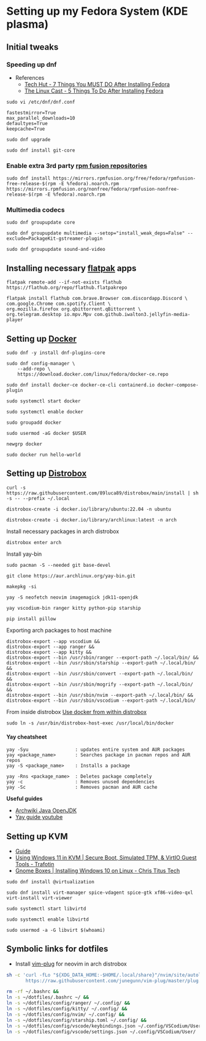 # Setting up my Fedora System (KDE plasma)

## Initial tweaks

### Speeding up dnf

- References
  - [Tech Hut - 7 Things You MUST DO After Installing Fedora](https://youtu.be/RrRpXs2pkzg)
  - [The Linux Cast - 5 Things To Do After Installing Fedora](https://youtu.be/DEAzqHz9LPs)

```
sudo vi /etc/dnf/dnf.conf
```

```
fastestmirror=True
max_parallel_downloads=10
defaultyes=True
keepcache=True
```

```
sudo dnf upgrade
```

```
sudo dnf install git-core
```

### Enable extra 3rd party [rpm fusion repositories](https://rpmfusion.org/Configuration)
```
sudo dnf install https://mirrors.rpmfusion.org/free/fedora/rpmfusion-free-release-$(rpm -E %fedora).noarch.rpm https://mirrors.rpmfusion.org/nonfree/fedora/rpmfusion-nonfree-release-$(rpm -E %fedora).noarch.rpm
```

### Multimedia codecs
```
sudo dnf groupupdate core
```
```
sudo dnf groupupdate multimedia --setop="install_weak_deps=False" --exclude=PackageKit-gstreamer-plugin
```
```
sudo dnf groupupdate sound-and-video
```

## Installing necessary [flatpak](https://flatpak.org/setup/Fedora) apps
```
flatpak remote-add --if-not-exists flathub https://flathub.org/repo/flathub.flatpakrepo
```

```
flatpak install flathub com.brave.Browser com.discordapp.Discord \
com.google.Chrome com.spotify.Client \
org.mozilla.firefox org.qbittorrent.qBittorrent \
org.telegram.desktop io.mpv.Mpv com.github.iwalton3.jellyfin-media-player
```

## Setting up [Docker](https://docs.docker.com/engine/install/fedora/)
```
sudo dnf -y install dnf-plugins-core
```

```
sudo dnf config-manager \
    --add-repo \
    https://download.docker.com/linux/fedora/docker-ce.repo
```

```
sudo dnf install docker-ce docker-ce-cli containerd.io docker-compose-plugin
```

```
sudo systemctl start docker
```
```
sudo systemctl enable docker
```

```
sudo groupadd docker
```
```
sudo usermod -aG docker $USER
```
```
newgrp docker
```

```
sudo docker run hello-world
```

## Setting up [Distrobox](https://github.com/89luca89/distrobox) 
```
curl -s https://raw.githubusercontent.com/89luca89/distrobox/main/install | sh -s -- --prefix ~/.local
```

```
distrobox-create -i docker.io/library/ubuntu:22.04 -n ubuntu
```

```
distrobox-create -i docker.io/library/archlinux:latest -n arch
```

Install necessary packages in arch distrobox
```
distrobox enter arch
```

Install yay-bin
```
sudo pacman -S --needed git base-devel
```
```
git clone https://aur.archlinux.org/yay-bin.git
```
```
makepkg -si
```
```
yay -S neofetch neovim imagemagick jdk11-openjdk
```
```
yay vscodium-bin ranger kitty python-pip starship
```
```
pip install pillow
```

Exporting arch packages to host machine
```
distrobox-export --app vscodium &&
distrobox-export --app ranger &&
distrobox-export --app kitty &&
distrobox-export --bin /usr/sbin/ranger --export-path ~/.local/bin/ &&
distrobox-export --bin /usr/sbin/starship --export-path ~/.local/bin/ &&
distrobox-export --bin /usr/sbin/convert --export-path ~/.local/bin/ &&
distrobox-export --bin /usr/sbin/mogrify --export-path ~/.local/bin/ &&
distrobox-export --bin /usr/sbin/nvim --export-path ~/.local/bin/ &&
distrobox-export --bin /usr/sbin/vscodium --export-path ~/.local/bin/
```

From inside distrobox [Use docker from within distrobox](https://github.com/89luca89/distrobox/blob/main/docs/useful_tips.md#using-podman-or-docker-inside-a-distrobox)
```
sudo ln -s /usr/bin/distrobox-host-exec /usr/local/bin/docker
```

#### Yay cheatsheet
```
yay -Syu                 : updates entire system and AUR packages
yay <package_name>       : Searches package in pacman repos and AUR repos
yay -S <package_name>    : Installs a package

yay -Rns <package_name>  : Deletes package completely
yay -c                   : Removes unused dependencies
yay -Sc                  : Removes pacman and AUR cache
```

**Useful guides**
- [Archwiki Java OpenJDK](https://wiki.archlinux.org/title/java)
- [Yay guide youtube](https://youtu.be/NzNuFN9hqjI)


## Setting up KVM 
- [Guide](https://fedoramagazine.org/full-virtualization-system-on-fedora-workstation-30/)
- [Using Windows 11 in KVM | Secure Boot, Simulated TPM, & VirtIO Guest Tools - Trafotin](https://youtu.be/i-OHcENVMG0)
- [Gnome Boxes | Installing Windows 10 on Linux - Chris Titus Tech](https://youtu.be/c1c5wiQhgZU)

```
sudo dnf install @virtualization
```
```
sudo dnf install virt-manager spice-vdagent spice-gtk xf86-video-qxl virt-install virt-viewer
```
```
sudo systemctl start libvirtd
```
```
sudo systemctl enable libvirtd
```
```
sudo usermod -a -G libvirt $(whoami)
```

## Symbolic links for dotfiles

- Install [vim-plug](https://github.com/junegunn/vim-plug) for neovim in arch distrobox

```bash
sh -c 'curl -fLo "${XDG_DATA_HOME:-$HOME/.local/share}"/nvim/site/autoload/plug.vim --create-dirs \
       https://raw.githubusercontent.com/junegunn/vim-plug/master/plug.vim'
```

```bash
rm -rf ~/.bashrc &&
ln -s ~/dotfiles/.bashrc ~/ &&
ln -s ~/dotfiles/config/ranger/ ~/.config/ &&
ln -s ~/dotfiles/config/kitty/ ~/.config/ &&
ln -s ~/dotfiles/config/nvim/ ~/.config/ &&
ln -s ~/dotfiles/config/starship.toml ~/.config/ &&
ln -s ~/dotfiles/config/vscode/keybindings.json ~/.config/VSCodium/User/ &&
ln -s ~/dotfiles/config/vscode/settings.json ~/.config/VSCodium/User/ 
```